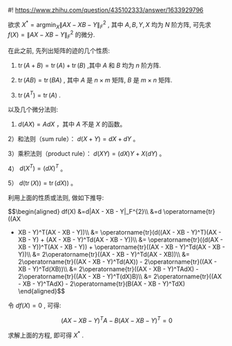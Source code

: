 #! https://www.zhihu.com/question/435102333/answer/1633929796

[comment]: <> (Answer URL: https://www.zhihu.com/question/435102333/answer/1633929796)
[comment]: <> (Question Title: 如何化简argmin？)
[comment]: <> (Author Name: 采石工)
[comment]: <> (Create Time: 2020-12-18 21:46:35)

欲求  $X^*=\operatorname{argmin}_X\|AX - XB - Y\|_F^{2}$  , 其中  $A,B,Y,X$  均为
$N$  阶方阵, 可先求  $f(X) = \|AX - XB - Y\|_F^{2}$  的微分.

在此之前, 先列出矩阵的迹的几个性质:

1)  $\operatorname{tr}(A + B) = \operatorname{tr}(A) + \operatorname{tr}(B)$
,其中  $A$  和  $B$  均为  $n$  阶方阵.

2)  $\operatorname{tr}(AB) = \operatorname{tr}(BA)$  , 其中  $A$  是  $n\times m$
矩阵,  $B$  是  $m\times n$  矩阵.

3)  $\operatorname{tr}(A^T) = \operatorname{tr}(A)$  .

以及几个微分法则:

1)  $d\left( {AX} \right) = AdX$  ，其中  $A$  不是  $X$  的函数。

2）和法则（sum rule）：  $d\left( {X + Y} \right) = dX + dY$  。

3）乘积法则（product rule）：  $d\left( {XY} \right) = \left( {dX} \right)Y + X\left(
{dY} \right)$  。

4）  $d\left( {{X^T}} \right) = {\left( {dX} \right)^T}$  。

5）  $d( \operatorname{tr}(X)) = \operatorname{tr}(dX))$  。

利用上面的性质或法则, 做如下推导:

$$\begin{aligned} df(X) &=d\|AX - XB - Y\|_F^{2}\\\ &=d \operatorname{tr}((AX
- XB - Y)^T(AX - XB - Y))\\\ &= \operatorname{tr}(d((AX - XB - Y)^T)(AX - XB -
Y) + (AX - XB - Y)^Td(AX - XB - Y))\\\ &= \operatorname{tr}((d(AX - XB -
Y))^T(AX - XB - Y)) + \operatorname{tr}((AX - XB - Y)^Td(AX - XB - Y))\\\ &=
2\operatorname{tr}((AX - XB - Y)^Td(AX - XB))\\\ &= 2\operatorname{tr}((AX -
XB - Y)^Td(AX)) - 2\operatorname{tr}((AX - XB - Y)^Td(XB))\\\ &=
2\operatorname{tr}((AX - XB - Y)^TAdX) - 2\operatorname{tr}((AX - XB -
Y)^T(dX)B)\\\ &= 2\operatorname{tr}((AX - XB - Y)^TAdX) -
2\operatorname{tr}(B(AX - XB - Y)^TdX) \end{aligned}$$

令  $df(X) =0$  , 可得:

$$(AX - XB - Y)^TA - B(AX - XB - Y)^T=0$$

求解上面的方程, 即可得  $X^*$  .

